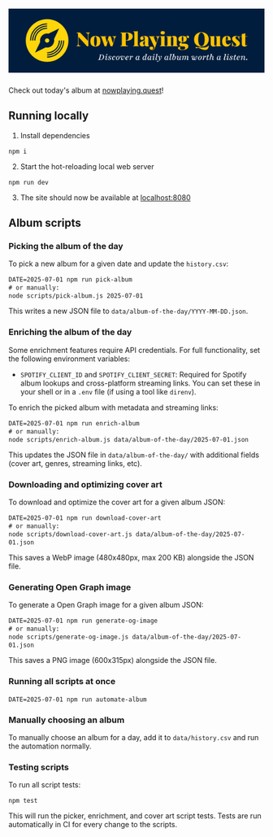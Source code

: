 # ![Now Playing Quest](./branding/combination-mark-horizontal-bg.png)

Check out today's album at [nowplaying.quest](https://nowplaying.quest)!

## Running locally

1. Install dependencies

```console
npm i
```

2. Start the hot-reloading local web server

```console
npm run dev
```

3. The site should now be available at [localhost:8080](http://localhost:8080/)

## Album scripts

### Picking the album of the day

To pick a new album for a given date and update the `history.csv`:

```console
DATE=2025-07-01 npm run pick-album
# or manually:
node scripts/pick-album.js 2025-07-01
```

This writes a new JSON file to `data/album-of-the-day/YYYY-MM-DD.json`.

### Enriching the album of the day

Some enrichment features require API credentials. For full functionality, set the following environment variables:

- `SPOTIFY_CLIENT_ID` and `SPOTIFY_CLIENT_SECRET`: Required for Spotify album lookups and cross-platform streaming links. You can set these in your shell or in a `.env` file (if using a tool like `direnv`).

To enrich the picked album with metadata and streaming links:

```console
DATE=2025-07-01 npm run enrich-album
# or manually:
node scripts/enrich-album.js data/album-of-the-day/2025-07-01.json
```

This updates the JSON file in `data/album-of-the-day/` with additional fields (cover art, genres, streaming links, etc).

### Downloading and optimizing cover art

To download and optimize the cover art for a given album JSON:

```console
DATE=2025-07-01 npm run download-cover-art
# or manually:
node scripts/download-cover-art.js data/album-of-the-day/2025-07-01.json
```

This saves a WebP image (480x480px, max 200 KB) alongside the JSON file.

### Generating Open Graph image

To generate a Open Graph image for a given album JSON:

```console
DATE=2025-07-01 npm run generate-og-image
# or manually:
node scripts/generate-og-image.js data/album-of-the-day/2025-07-01.json
```

This saves a PNG image (600x315px) alongside the JSON file.

### Running all scripts at once

```console
DATE=2025-07-01 npm run automate-album
```

### Manually choosing an album

To manually choose an album for a day, add it to `data/history.csv` and run the automation normally.

### Testing scripts

To run all script tests:

```console
npm test
```

This will run the picker, enrichment, and cover art script tests. Tests are run automatically in CI for every change to the scripts.
